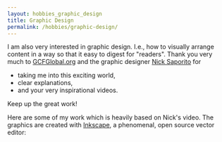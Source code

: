 ```yaml
---
layout: hobbies_graphic_design
title: Graphic Design
permalink: /hobbies/graphic-design/
---
```


I am also very interested in graphic design. I.e., how to visually arrange content in a way so that it easy to digest for "readers". Thank you very much to [GCFGlobal.org](https://edu.gcfglobal.org/en/beginning-graphic-design/) and the graphic designer [Nick Saporito](https://www.youtube.com/c/LogosByNick/videos) for

- taking me into this exciting world,
- clear explanations,
- and your very inspirational videos.

Keep up the great work!

Here are some of my work which is heavily based on Nick's video. The graphics are created with [Inkscape](https://inkscape.org/), a phenomenal, open source vector editor:

